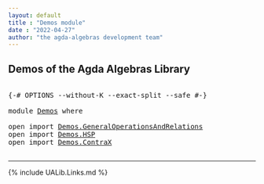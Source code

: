 ```yaml
---
layout: default
title : "Demos module"
date : "2022-04-27"
author: "the agda-algebras development team"
---
```


## <a id="demos-of-the-agda-algebras-library">Demos of the Agda Algebras Library</a>

<pre class="Agda">

<a id="214" class="Symbol">{-#</a> <a id="218" class="Keyword">OPTIONS</a> <a id="226" class="Pragma">--without-K</a> <a id="238" class="Pragma">--exact-split</a> <a id="252" class="Pragma">--safe</a> <a id="259" class="Symbol">#-}</a>

<a id="264" class="Keyword">module</a> <a id="271" href="Demos.html" class="Module">Demos</a> <a id="277" class="Keyword">where</a>

<a id="284" class="Keyword">open</a> <a id="289" class="Keyword">import</a> <a id="296" href="Demos.GeneralOperationsAndRelations.html" class="Module">Demos.GeneralOperationsAndRelations</a>
<a id="332" class="Keyword">open</a> <a id="337" class="Keyword">import</a> <a id="344" href="Demos.HSP.html" class="Module">Demos.HSP</a>
<a id="354" class="Keyword">open</a> <a id="359" class="Keyword">import</a> <a id="366" href="Demos.ContraX.html" class="Module">Demos.ContraX</a>

</pre>

--------------------------------------

{% include UALib.Links.md %}
